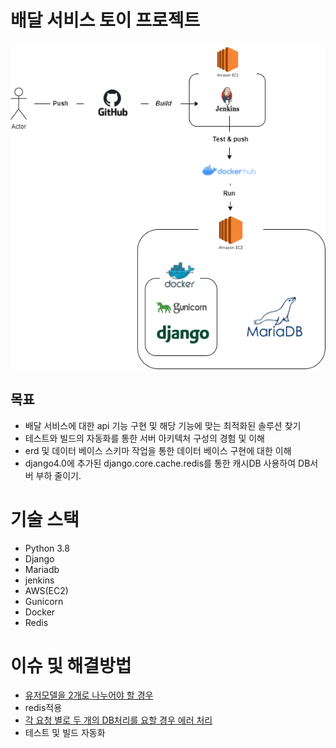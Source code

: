 # 배달 서비스 토이 프로젝트

![](https://github.com/chljidn/new_project/blob/master/%EB%B0%B0%EB%8B%AC%EC%84%9C%EB%B9%84%EC%8A%A4.png)

## 목표
- 배달 서비스에 대한 api 기능 구현 및 해당 기능에 맞는 최적화된 솔루션 찾기
- 테스트와 빌드의 자동화를 통한 서버 아키텍처 구성의 경험 및 이해
- erd 및 데이터 베이스 스키마 작업을 통한 데이터 베이스 구현에 대한 이해
- django4.0에 추가된 django.core.cache.redis를 통한 캐시DB 사용하여 DB서버 부하 줄이기.

# 기술 스택
- Python 3.8
- Django
- Mariadb
- jenkins
- AWS(EC2)
- Gunicorn
- Docker
- Redis

# 이슈 및 해결방법
- [유저모델을 2개로 나누어야 할 경우](https://chljidn-django.tistory.com/5)
- redis적용
- [각 요청 별로 두 개의 DB처리를 요할 경우 에러 처리](https://chljidn-django.tistory.com/4)
- 테스트 및 빌드 자동화
